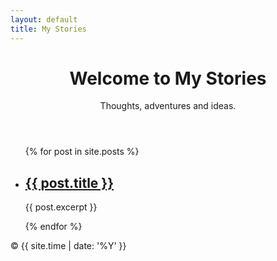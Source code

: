 ```yaml
---
layout: default
title: My Stories
---
```


<link rel="stylesheet" href="/assets/css/style.css">

<header>
  <h1>Welcome to My Stories</h1>
  <p>Thoughts, adventures and ideas.</p>
</header>

<main>
  <ul class="post-list">
    {% for post in site.posts %}
    <li>
      <h2><a href="{{ post.url }}">{{ post.title }}</a></h2>
      <p>{{ post.excerpt }}</p>
    </li>
    {% endfor %}
  </ul>
</main>

<footer>
  &copy; {{ site.time | date: '%Y' }}
</footer>
